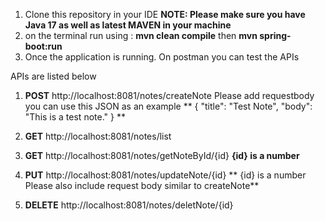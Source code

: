 1. Clone this repository in your IDE
   **NOTE: Please make sure you have Java 17 as well as latest MAVEN in your machine**
2. on the terminal run using :
     **mvn clean compile**
     then
     **mvn spring-boot:run**
3. Once the application is running. On postman you can test the APIs



APIs are listed below

1. **POST** http://localhost:8081/notes/createNote
    Please add requestbody you can use this JSON as an example
**    {
    "title": "Test Note",
    "body": "This is a test note."
    }
**

2. **GET** http://localhost:8081/notes/list
3. **GET** http://localhost:8081/notes/getNoteById/{id}  **{id} is a number**
4. **PUT** http://localhost:8081/notes/updateNote/{id}
**     {id} is a number
     Please also include request body similar to createNote**
5. **DELETE** http://localhost:8081/notes/deletNote/{id}
